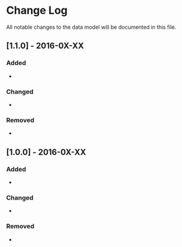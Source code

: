 # Change Log
All notable changes to the data model will be documented in this file.

## [1.1.0] - 2016-0X-XX
### Added
- 

### Changed
- 

### Removed
- 


## [1.0.0] - 2016-0X-XX
### Added
- 

### Changed
- 

### Removed
- 
